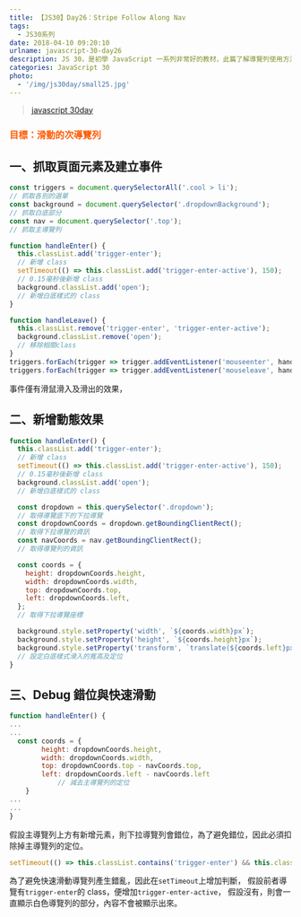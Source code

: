 ```yaml
---
title: 【JS30】Day26：Stripe Follow Along Nav
tags:
  - JS30系列
date: 2018-04-10 09:20:10
urlname: javascript-30-day26
description: JS 30，是初學 JavaScript 一系列非常好的教材，此篇了解導覽列使用方法。
categories: JavaScript 30
photo:
  - '/img/js30day/small25.jpg'
---
```


> [javascript 30day](https://javascript30.com/)

<!-- more -->

### <span style="color:#ff5900">目標：滑動的次導覽列</span>

## 一、抓取頁面元素及建立事件

```js
const triggers = document.querySelectorAll('.cool > li');
// 抓取各別的選單
const background = document.querySelector('.dropdownBackground');
// 抓取白底部分
const nav = document.querySelector('.top');
// 抓取主導覽列

function handleEnter() {
  this.classList.add('trigger-enter');
  // 新增 class
  setTimeout(() => this.classList.add('trigger-enter-active'), 150);
  // 0.15毫秒後新增 class
  background.classList.add('open');
  // 新增白底樣式的 class
}

function handleLeave() {
  this.classList.remove('trigger-enter', 'trigger-enter-active');
  background.classList.remove('open');
  // 移除相關class
}
triggers.forEach(trigger => trigger.addEventListener('mouseenter', handleEnter));
triggers.forEach(trigger => trigger.addEventListener('mouseleave', handleLeave));
```

事件僅有滑鼠滑入及滑出的效果，

## 二、新增動態效果

```js
function handleEnter() {
  this.classList.add('trigger-enter');
  // 新增 class
  setTimeout(() => this.classList.add('trigger-enter-active'), 150);
  // 0.15毫秒後新增 class
  background.classList.add('open');
  // 新增白底樣式的 class

  const dropdown = this.querySelector('.dropdown');
  // 取得導覽底下的下拉導覽
  const dropdownCoords = dropdown.getBoundingClientRect();
  // 取得下拉導覽的資訊
  const navCoords = nav.getBoundingClientRect();
  // 取得導覽列的資訊

  const coords = {
    height: dropdownCoords.height,
    width: dropdownCoords.width,
    top: dropdownCoords.top,
    left: dropdownCoords.left,
  };
  // 取得下拉導覽座標

  background.style.setProperty('width', `${coords.width}px`);
  background.style.setProperty('height', `${coords.height}px`);
  background.style.setProperty('transform', `translate(${coords.left}px,${coords.top}px)`);
  // 設定白底樣式滑入的寬高及定位
}
```

## 三、Debug 錯位與快速滑動

```js
function handleEnter() {
...
...
  const coords = {
        height: dropdownCoords.height,
        width: dropdownCoords.width,
        top: dropdownCoords.top - navCoords.top,
        left: dropdownCoords.left - navCoords.left
            // 減去主導覽列的定位
    }
...
...
}
```

假設主導覽列上方有新增元素，則下拉導覽列會錯位，為了避免錯位，因此必須扣除掉主導覽列的定位。

```js
setTimeout(() => this.classList.contains('trigger-enter') && this.classList.add('trigger-enter-active'), 150);
```

為了避免快速滑動導覽列產生錯亂，因此在`setTimeout`上增加判斷，
假設前者導覽有`trigger-enter`的 class，便增加`trigger-enter-active`，
假設沒有，則會一直顯示白色導覽列的部分，內容不會被顯示出來。
